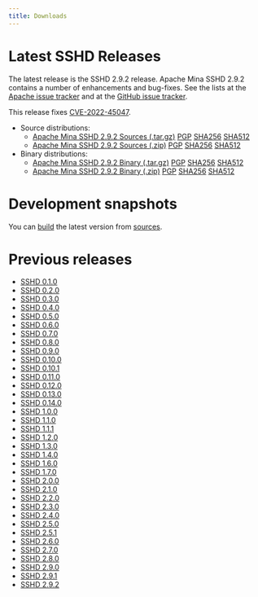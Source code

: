 ```yaml
---
title: Downloads
---
```


# Latest SSHD Releases

The latest release is the SSHD 2.9.2 release.
Apache Mina SSHD 2.9.2 contains a number of enhancements and bug-fixes. See the lists at the
[Apache issue tracker](https://issues.apache.org/jira/secure/ReleaseNote.jspa?projectId=12310849&version=12352273)
and at the [GitHub issue tracker](https://github.com/apache/mina-sshd/issues?q=is%3Aissue+milestone%3A2.9.2).

This release fixes [CVE-2022-45047](http://cve.mitre.org/cgi-bin/cvename.cgi?name=CVE-2022-45047).

* Source distributions:
    * [Apache Mina SSHD 2.9.2 Sources (.tar.gz)](https://www.apache.org/dyn/closer.lua/mina/sshd/2.9.2/apache-sshd-2.9.2-src.tar.gz) [PGP](https://www.apache.org/dist/mina/sshd/2.9.2/apache-sshd-2.9.2-src.tar.gz.asc) [SHA256](https://www.apache.org/dist/mina/sshd/2.9.2/apache-sshd-2.9.2-src.tar.gz.sha256) [SHA512](https://www.apache.org/dist/mina/sshd/2.9.2/apache-sshd-2.9.2-src.tar.gz.sha512)
    * [Apache Mina SSHD 2.9.2 Sources (.zip)](https://www.apache.org/dyn/closer.lua/mina/sshd/2.9.2/apache-sshd-2.9.2-src.zip) [PGP](https://www.apache.org/dist/mina/sshd/2.9.2/apache-sshd-2.9.2-src.zip.asc) [SHA256](https://www.apache.org/dist/mina/sshd/2.9.2/apache-sshd-2.9.2-src.zip.sha256) [SHA512](https://www.apache.org/dist/mina/sshd/2.9.2/apache-sshd-2.9.2-src.zip.sha512)
* Binary distributions:
    * [Apache Mina SSHD 2.9.2 Binary (.tar.gz)](https://www.apache.org/dyn/closer.lua/mina/sshd/2.9.2/apache-sshd-2.9.2.tar.gz) [PGP](https://www.apache.org/dist/mina/sshd/2.9.2/apache-sshd-2.9.2.tar.gz.asc) [SHA256](https://www.apache.org/dist/mina/sshd/2.9.2/apache-sshd-2.9.2.tar.gz.sha256) [SHA512](https://www.apache.org/dist/mina/sshd/2.9.2/apache-sshd-2.9.2.tar.gz.sha512)
    * [Apache Mina SSHD 2.9.2 Binary (.zip)](https://www.apache.org/dyn/closer.lua/mina/sshd/2.9.2/apache-sshd-2.9.2.zip) [PGP](https://www.apache.org/dist/mina/sshd/2.9.2/apache-sshd-2.9.2.zip.asc) [SHA256](https://www.apache.org/dist/mina/sshd/2.9.2/apache-sshd-2.9.2.zip.sha256) [SHA512](https://www.apache.org/dist/mina/sshd/2.9.2/apache-sshd-2.9.2.zip.sha512)

# Development snapshots

You can [build](./sshd-project/building.html) the latest version from [sources](./sshd-project/sources.html).

# Previous releases

* [SSHD 0.1.0](./sshd-project/download_0.1.0.html)
* [SSHD 0.2.0](./sshd-project/download_0.2.0.html)
* [SSHD 0.3.0](./sshd-project/download_0.3.0.html)
* [SSHD 0.4.0](./sshd-project/download_0.4.0.html)
* [SSHD 0.5.0](./sshd-project/download_0.5.0.html)
* [SSHD 0.6.0](./sshd-project/download_0.6.0.html)
* [SSHD 0.7.0](./sshd-project/download_0.7.0.html)
* [SSHD 0.8.0](./sshd-project/download_0.8.0.html)
* [SSHD 0.9.0](./sshd-project/download_0.9.0.html)
* [SSHD 0.10.0](./sshd-project/download_0.10.0.html)
* [SSHD 0.10.1](./sshd-project/download_0.10.1.html)
* [SSHD 0.11.0](./sshd-project/download_0.11.0.html)
* [SSHD 0.12.0](./sshd-project/download_0.12.0.html)
* [SSHD 0.13.0](./sshd-project/download_0.13.0.html)
* [SSHD 0.14.0](./sshd-project/download_0.14.0.html)
* [SSHD 1.0.0](./sshd-project/download_1.0.0.html)
* [SSHD 1.1.0](./sshd-project/download_1.1.0.html)
* [SSHD 1.1.1](./sshd-project/download_1.1.1.html)
* [SSHD 1.2.0](./sshd-project/download_1.2.0.html)
* [SSHD 1.3.0](./sshd-project/download_1.3.0.html)
* [SSHD 1.4.0](./sshd-project/download_1.4.0.html)
* [SSHD 1.6.0](./sshd-project/download_1.6.0.html)
* [SSHD 1.7.0](./sshd-project/download_1.7.0.html)
* [SSHD 2.0.0](./sshd-project/download_2.0.0.html)
* [SSHD 2.1.0](./sshd-project/download_2.1.0.html)
* [SSHD 2.2.0](./sshd-project/download_2.2.0.html)
* [SSHD 2.3.0](./sshd-project/download_2.3.0.html)
* [SSHD 2.4.0](./sshd-project/download_2.4.0.html)
* [SSHD 2.5.0](./sshd-project/download_2.5.0.html)
* [SSHD 2.5.1](./sshd-project/download_2.5.1.html)
* [SSHD 2.6.0](./sshd-project/download_2.6.0.html)
* [SSHD 2.7.0](./sshd-project/download_2.7.0.html)
* [SSHD 2.8.0](./sshd-project/download_2.8.0.html)
* [SSHD 2.9.0](./sshd-project/download_2.9.0.html)
* [SSHD 2.9.1](./sshd-project/download_2.9.1.html)
* [SSHD 2.9.2](./sshd-project/download_2.9.2.html)
